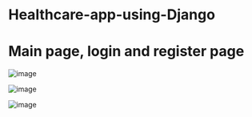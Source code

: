 # Healthcare-app-using-Django
# Main page, login and register page

![image](https://github.com/jiaxiuli/Healthcare-app-using-Django/blob/master/Images/1.gif)

![image](https://github.com/jiaxiuli/Healthcare-app-using-Django/blob/master/Images/2.gif)

![image](https://github.com/jiaxiuli/Healthcare-app-using-Django/blob/master/Images/3.gif)
